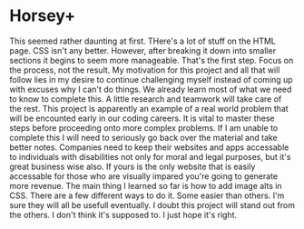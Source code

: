 # Horsey+
This seemed rather daunting at first. THere's a lot of stuff on the HTML page. CSS isn't any better. However, after breaking it down into smaller sections it begins to seem more manageable. That's the 
first step. Focus on the process, not the result. My motivation for this project and all that will follow lies in my desire to continue challenging myself instead of coming up with excuses why I can't 
do things. We already learn most of what we need to know to complete this. A little research and teamwork will take care of the rest. 
This project is apparently an example of a real world problem that will be encounted early in our coding careers. It is vital to master these steps before proceeding onto more complex problems. If 
I am unable to complete this I will need to seriously go back over the material and take better notes. 
Companies need to keep their websites and apps accessable to individuals with disabilities not only for moral and legal purposes, but it's great business wise also. If yours is the only website that
is easily accessable for those who are visually impared you're going to generate more revenue. 
The main thing I learned so far is how to add image alts in CSS. There are a few different ways to do it. Some easier than others. I'm sure they will all be usefull eventually. 
I doubt this project will stand out from the others. I don't think it's supposed to. I just hope it's right. 
